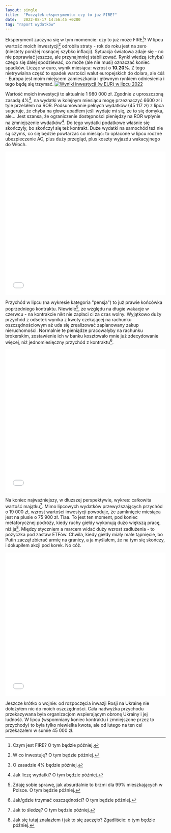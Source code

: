 ```yaml
---
layout: single
title:  "Początek eksperymentu: czy to już FIRE?"
date:   2022-08-17 14:56:45 +0200
tag: "raport wydatków"
---
```

Eksperyment zaczyna się w tym momencie: czy to już może FIRE[^2]? W lipcu wartość moich inwestycji[^8] odrobiła straty - rok do roku jest na zero (niestety poniżej rosnącej szybko inflacji). Sytuacja światowa zdaje się - no nie poprawiać jeszcze, ale przynajmniej stabilizować. Rynki wiedzą (chyba) czego się dalej spodziewać, co może (ale nie musi) oznaczać koniec spadków. Licząc w euro, wynik miesiąca: wzrost o **10.20%**. Z tego nietrywialna część to spadek wartości walut europejskich do dolara, ale ćśś - Europa jest moim miejscem zamieszkania i głównym rynkiem odniesienia i tego będę się trzymać.
[![Wyniki inwestycji (w EUR) w lipcu 2022](/assets/2022-08-17/wyniki-inwestycji-lipiec-2022_s.png)](/assets/2022-08-17/wyniki-inwestycji-lipiec-2022.png)

Wartość moich inwestycji to aktualnie 1 980 000 zł. Zgodnie z uproszczoną zasadą 4%[^1], na wydatki w kolejnym miesiącu mogę przeznaczyć 6600 zł i tyle przelałem na ROR. Podsumowanie pełnych wydatków (45 117 zł) z lipca sugeruje, że chyba na głowę upadłem jeśli wydaje mi się, że to się domyka, ale... Jest szansa, że ograniczenie dostępności pieniędzy na ROR wpłynie na zmniejszenie wydatków[^3]. Do tego wydatki podatkowe właśnie się skończyły, bo skończył się też kontrakt. Duże wydatki na samochód też nie są czymś, co się będzie powtarzać co miesiąc: to opłacone w lipcu roczne ubezpieczenie AC, plus duży przegląd, plus koszty wyjazdu wakacyjnego do Włoch.
<iframe markdown="0" title="Podsumowanie wydatków w lipcu 2022" src="/assets/2022-08-17/wydatki-lipiec-2022.html" width="100%" height="450px" frameborder="0"></iframe>

Przychód w lipcu (na wykresie kategoria "pensja") to już prawie końcówka poprzedniego kontraktu. Niewiele[^4], ze względu na długie wakacje w czerwcu - na kontrakcie nikt nie zapłaci ci za czas wolny. Wyjątkowo duży przychód z odsetek wynika z kwoty czekającej na rachunku oszczędnościowym aż uda się zrealizować zaplanowany zakup nieruchomości. Normalnie te pieniądze pracowałyby na rachunku brokerskim, zostawienie ich w banku kosztowało mnie już zdecydowanie więcej, niż jednomiesięczny przychód z kontraktu[^5].
<iframe markdown="0" title="Podsumowanie przychodów w lipcu 2022" src="/assets/2022-08-17/przychody-lipiec-2022.html" width="100%" height="450px" frameborder="0"></iframe>

Na koniec najważniejszy, w dłuższej perspektywie, wykres: całkowita wartość majątku[^6]. Mimo lipcowych wydatków przewyższających przychód o 19 000 zł, wzrost wartości inwestycji powoduje, że zamknięcie miesiąca jest na plusie o 75 900 zł. Tiaa. To jest ten moment, pod koniec metaforycznej podróży, kiedy ruchy giełdy wykonują dużo większą pracę, niż ja[^7]. Między styczniem a marcem widać duży wzrost zadłużenia - to pożyczka pod zastaw ETFów. Chwila, kiedy giełdy miały małe tąpnięcie, bo Putin zaczął zbierać armię na granicy, a ja myślałem, że na tym się skończy, i dokupiłem akcji pod korek. No cóż.
<iframe markdown="0" title="Podsumowanie majątku w lipcu 2022" src="/assets/2022-08-17/całkowity-majątek-lipiec-2022.html" width="100%" height="450px" frameborder="0"></iframe>

Jeszcze krótko o wojnie: od rozpoczęcia inwazji Rosji na Ukrainę nie dołożyłem nic do moich oszczędności. Cała nadwyżka przychodu przekazywana była organizacjom wspierającym obronę Ukrainy i jej ludność. W lipcu (wspomniany koniec kontraktu i zmniejszone przez to przychody) to była tylko niewielka kwota, ale od lutego na ten cel przekazałem w sumie 45 000 zł.

[^1]: O zasadzie 4% będzie później.
[^2]: Czym jest FIRE? O tym będzie później.
[^3]: Jak liczę wydatki? O tym będzie później.
[^4]: Zdaję sobie sprawę, jak absurdalnie to brzmi dla 99% mieszkających w Polsce. O tym będzie później.
[^5]: Jak/gdzie trzymać oszczędności? O tym będzie później.
[^6]: Jak to śledzę? O tym będzie później.
[^7]: Jak się tutaj znalazłem i jak to się zaczęło? Zgadliście: o tym będzie później.
[^8]: W co inwestuję? O tym będzie później.
